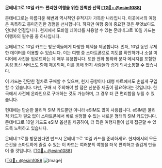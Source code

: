 **몬테네그로 10일 카드: 편리한 여행을 위한 완벽한 선택 [[TG💪+ @esim1088](https://t.me/s/esim1088)]**

몬테네그로는 아름다운 해변과 역사적인 유적지가 가득한 나라입니다. 이곳에서의 여행은 독특하고 흥미진진한 경험을 선사합니다. 하지만 여행 중에 중요한 것은 무엇보다도 인터넷 연결입니다. 현지에서 모바일 데이터를 사용할 수 있는 몬테네그로 10일 카드는 여행자의 필수품 중 하나입니다.

몬테네그로 10일 카드는 방문객들에게 다양한 혜택을 제공합니다. 먼저, 10일 동안 무제한 데이터를 이용할 수 있습니다. 이는 여행 중 스마트폰으로 지도를 확인하거나 소셜 미디어에 사진을 업로드하는 데 매우 유용합니다. 또한 전화 통화와 문자 메시지를 포함한 음성 통신 서비스도 함께 제공되며, 이를 통해 현지 사람들과 쉽게 의사소통할 수 있습니다.

이 카드는 간단한 절차로 구매할 수 있으며, 현지 공항이나 대형 마트에서도 손쉽게 구입할 수 있습니다. 다만, 구매 시 주의해야 할 점은 신분증 제출이 필요하다는 것입니다. 한국에서 사전에 온라인으로 구매하는 것도 가능하며, 그 경우 더 큰 편리함을 누릴 수 있습니다.

현대에는 단순한 물리적 SIM 카드뿐만 아니라 eSIM도 많이 사용됩니다. eSIM은 물리적 카드가 필요 없이 스마트폰에서 바로 설정할 수 있는 새로운 형태의 SIM 카드입니다. 몬테네그로 10일 카드도 eSIM 옵션을 제공하여, 더 많은 여행자들이 쉽게 접근할 수 있도록 노력하고 있습니다.

몬테네그로를 방문한다면 반드시 몬테네그로 10일 카드를 준비하세요. 현지에서의 모든 순간을 스마트하게 즐길 수 있는 이 카드는 여러분의 여행을 더욱 편리하고 즐겁게 만들어 줄 것입니다. [[TG💪+ @esim1088](https://t.me/s/esim1088)]

[[TG💪+ @esim1088](https://t.me/s/esim1088) ![Image](https://i.postimg.cc/Y0z9fWf4/image.png)]